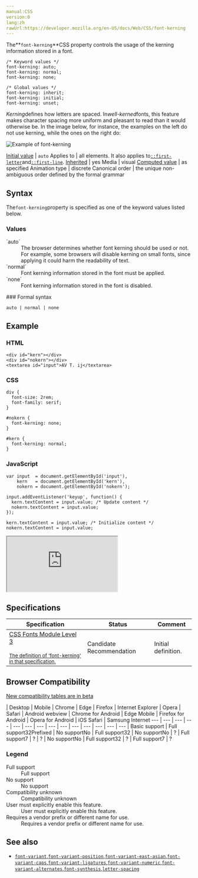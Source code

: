 ```yaml
---
manual:CSS
version:0
lang:zh
rawUrl:https://developer.mozilla.org/en-US/docs/Web/CSS/font-kerning
---
```






The**`font-kerning`**CSS property controls the usage of the kerning information stored in a font.


```
/* Keyword values */
font-kerning: auto;
font-kerning: normal;
font-kerning: none;

/* Global values */
font-kerning: inherit;
font-kerning: initial;
font-kerning: unset;
```


*Kerning*defines how letters are spaced. In*well-kerned*fonts, this feature makes character spacing more uniform and pleasant to read than it would otherwise be. In the image below, for instance, the examples on the left do not use kerning, while the ones on the right do:



![Example of font-kerning](%30107.png "")


[Initial value](%28552 "") | `auto` 
Applies to | all elements. It also applies to[`::first-letter`](%28553 "The ::first-letter CSS pseudo-element applies styles to the first letter of the first line of a block-level element, but only when not preceded by other content (such as images or inline tables).")and[`::first-line`](%28554 "The ::first-line CSS pseudo-element applies styles to the first line of a block-level element."). 
[Inherited](%28555 "") | yes 
Media | visual 
[Computed value](%28556 "") | as specified 
Animation type | discrete 
Canonical order | the unique non-ambiguous order defined by the formal grammar 


## Syntax<a name="Syntax"></a>


The`font-kerning`property is specified as one of the keyword values listed below.


### Values<a name="Values"></a>
<dl><dt id=''>`auto`</dt><dd>The browser determines whether font kerning should be used or not. For example, some browsers will disable kerning on small fonts, since applying it could harm the readability of text.</dd><dt id=''>`normal`</dt><dd>Font kerning information stored in the font must be applied.</dd><dt id=''>`none`</dt><dd>Font kerning information stored in the font is disabled.</dd></dl>
### Formal syntax<a name="Formal_syntax"></a>

```
auto | normal | none
```

## Example<a name="Example"></a>

### HTML<a name="HTML"></a>

```
<div id="kern"></div>
<div id="nokern"></div>
<textarea id="input">AV T. ij</textarea>
```

### CSS<a name="CSS"></a>

```
div {
  font-size: 2rem;
  font-family: serif;
}

#nokern {
  font-kerning: none;
}

#kern {
  font-kerning: normal;
}
```

### JavaScript<a name="JavaScript"></a>

```
var input  = document.getElementById('input'),
    kern   = document.getElementById('kern'),
    nokern = document.getElementById('nokern');

input.addEventListener('keyup', function() {
  kern.textContent = input.value; /* Update content */
  nokern.textContent = input.value;
});

kern.textContent = input.value; /* Initialize content */
nokern.textContent = input.value;
```


<iframe src='https://mdn.mozillademos.org/en-US/docs/Web/CSS/font-kerning$samples/Example?revision=1319160' width='null' height='null'></iframe>



## Specifications<a name="Specifications"></a>

Specification | Status | Comment 
 ---  |  ---  |  ---  | 
[CSS Fonts Module Level 3<br></br><small>The definition of &#39;font-kerning&#39; in that specification.</small>](%30115 "") | Candidate Recommendation | Initial definition. 


## Browser Compatibility<a name="Browser_Compatibility"></a>
[New compatibility tables are in beta<i></i>](%3360 "")

 | <abbr>Desktop<i></i></abbr> | <abbr>Mobile<i></i></abbr> 
 | <abbr>Chrome<i></i></abbr> | <abbr>Edge<i></i></abbr> | <abbr>Firefox<i></i></abbr> | <abbr>Internet Explorer<i></i></abbr> | <abbr>Opera<i></i></abbr> | <abbr>Safari<i></i></abbr> | <abbr>Android webview<i></i></abbr> | <abbr>Chrome for Android<i></i></abbr> | <abbr>Edge Mobile<i></i></abbr> | <abbr>Firefox for Android<i></i></abbr> | <abbr>Opera for Android<i></i></abbr> | <abbr>iOS Safari<i></i></abbr> | <abbr>Samsung Internet<i></i></abbr> 
 ---  |  ---  |  ---  |  ---  |  ---  |  ---  |  ---  |  ---  |  ---  |  ---  |  ---  |  ---  |  ---  |  ---  | 
Basic support | <abbr>Full support</abbr>32<abbr>Prefixed<i></i></abbr> | <abbr>No support</abbr>No | <abbr>Full support</abbr>32 | <abbr>No support</abbr>No | <abbr>?</abbr> | <abbr>Full support</abbr>7 | <abbr>?</abbr> | <abbr>?</abbr> | <abbr>No support</abbr>No | <abbr>Full support</abbr>32 | <abbr>?</abbr> | <abbr>Full support</abbr>7 | <abbr>?</abbr> 


### Legend<a name="Legend"></a>
<dl><dt id=''><abbr>Full support</abbr></dt><dd>Full support</dd><dt id=''><abbr>No support</abbr></dt><dd>No support</dd><dt id=''><abbr>Compatibility unknown</abbr></dt><dd>Compatibility unknown</dd><dt id=''><abbr>User must explicitly enable this feature.<i></i></abbr></dt><dd>User must explicitly enable this feature.</dd><dt id=''><abbr>Requires a vendor prefix or different name for use.<i></i></abbr></dt><dd>Requires a vendor prefix or different name for use.</dd></dl>

## See also<a name="See_also"></a>

* [`font-variant`](%30116 "The font-variant CSS property is a shorthand for the longhand properties font-variant-caps, font-variant-numeric, font-variant-alternates, font-variant-ligatures, and font-variant-east-asian. You can also set the CSS Level 2 (Revision 1) values of font-variant, (that is, normal or small-caps), by using the font shorthand."),[`font-variant-position`](%30117 "The font-variant-position CSS property controls the usage of alternate, smaller glyphs that are positioned as superscript or subscript relative to the baseline of the font (which remains unchanged). These glyphs are likely to be used in <sub> and <sup> elements."),[`font-variant-east-asian`](%30118 "The font-variant-east-asian CSS property controls the usage of alternate glyphs for East Asian scripts, like Japanese and Chinese."),[`font-variant-caps`](%30119 "The font-variant-caps CSS property controls the usage of alternate glyphs for capital letters."),[`font-variant-ligatures`](%30120 "The font-variant-ligatures CSS property controls which ligatures and contextual forms are used in textual content of the elements it applies to. This leads to more harmonized forms in the resulting text."),[`font-variant-numeric`](%30121 "The font-variant-numeric CSS property controls the usage of alternate glyphs for numbers, fractions, and ordinal markers."),[`font-variant-alternates`](%28550 "The font-variant-alternates CSS property controls the usage of alternate glyphs. These alternate glyphs may be referenced by alternative names defined in @font-feature-values."),[`font-synthesis`](%30122 "The font-synthesis CSS property controls which missing typefaces, bold or italic, may be synthesized by the browser."),[`letter-spacing`](%30123 "The letter-spacing CSS property specifies the spacing behavior between text characters.")



